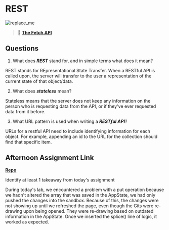 # REST

![replace_me](https://codeworks.blob.core.windows.net/public/assets/img/illustrations/placeholder.svg)

> **📖 [The Fetch API](https://codeworksacademy.com/fs-student-guide/resources/wk4/04-Fetch)**

## Questions

1. What does ***REST*** stand for, and in simple terms what does it mean?

REST stands for REpresentational State Transfer. When a RESTful API is called upon, the server will transfer to the user a representation of the current state of that object/data.

2. What does ***stateless*** mean?

Stateless means that the server does not keep any information on the person who is requesting data from the API, or if they've ever requested data from it before.

3. What URL pattern is used when writing a ***RESTful API***?

URLs for a restful API need to include identifying information for each object. For example, appending an id to the URL for the collection should find that specific item.

## Afternoon Assignment Link

**[Repo](https://github.com/AnastasiiaShaynyuk/Gifted)**

Identify at least 1 takeaway from today's assignment

During today's lab, we encountered a problem with a put operation because we hadn't altered the array that was saved in the AppState, we had only pushed the changes into the sandbox. Because of this, the changes were not showing up until we refreshed the page, even though the Gits were re-drawing upon being opened. They were re-drawing based on outdated information in the AppState. Once we inserted the splice() line of logic, it worked as expected.